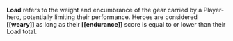 **Load** refers to the weight and encumbrance of the gear carried by a Player-hero, potentially limiting their performance. Heroes are considered **[[weary]]** as long as their **[[endurance]]** score is equal to or lower than their Load total.
